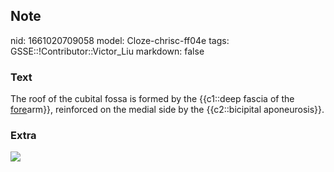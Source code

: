 ## Note
nid: 1661020709058
model: Cloze-chrisc-ff04e
tags: GSSE::!Contributor::Victor_Liu
markdown: false

### Text
The roof of the cubital fossa is formed by the {{c1::deep fascia of
the <u>fore</u>arm}}, reinforced on the medial side by the
{{c2::bicipital aponeurosis}}.

### Extra
<img src="1df4e1a5d79ffaf980a80ba64dc824_gallery.jpeg">
